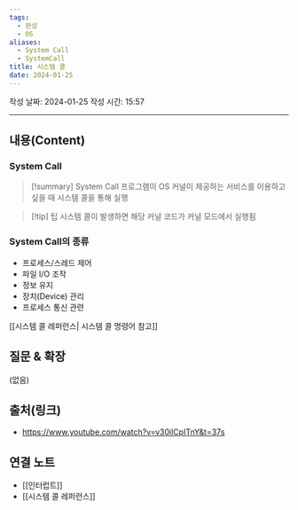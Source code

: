```yaml
---
tags:
  - 완성
  - OS
aliases:
  - System Call
  - SystemCall
title: 시스템 콜
date: 2024-01-25
---
```

작성 날짜: 2024-01-25
작성 시간: 15:57


----
## 내용(Content)
### System Call
>[!summary] System Call
>프로그램이 OS 커널이 제공하는 서비스를 이용하고 싶을 때 시스템 콜을 통해 실행

>[!tip] 팁
>시스템 콜이 발생하면 해당 커널 코드가 커널 모드에서 실행됨
### System Call의 종류
- 프로세스/스레드 제어
- 파일 I/O 조작
- 정보 유지
- 장치(Device) 관리
- 프로세스 통신 관련

[[시스템 콜 레퍼런스| 시스템 콜 명령어 참고]] 
## 질문 & 확장

(없음)

## 출처(링크)
- https://www.youtube.com/watch?v=v30ilCpITnY&t=37s

## 연결 노트
- [[인터럽트]]
- [[시스템 콜 레퍼런스]]









